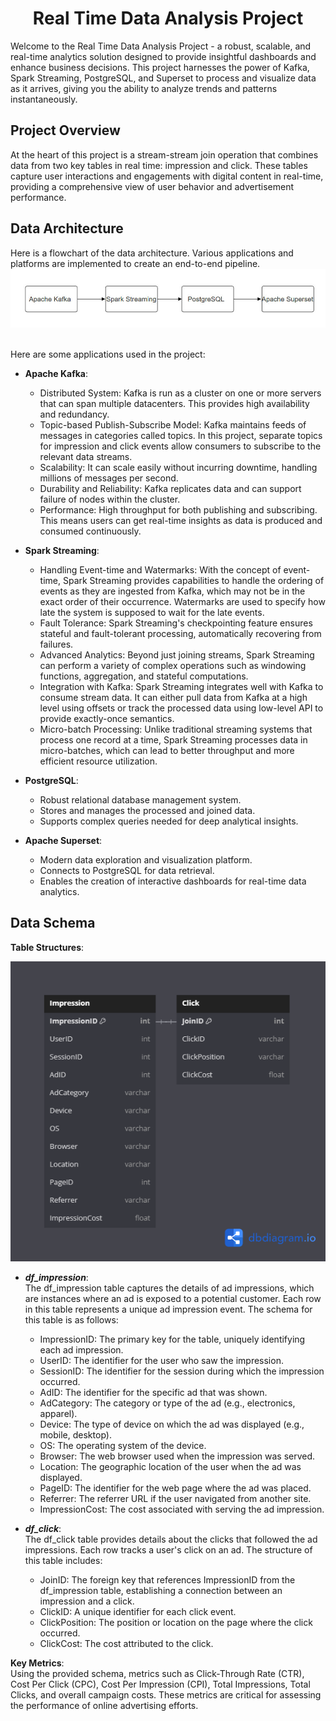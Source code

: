 <h1 align="center">Real Time Data Analysis Project</h1>

Welcome to the Real Time Data Analysis Project - a robust, scalable, and real-time analytics solution designed to provide insightful dashboards and enhance business decisions. This project harnesses the power of Kafka, Spark Streaming, PostgreSQL, and Superset to process and visualize data as it arrives, giving you the ability to analyze trends and patterns instantaneously.

## Project Overview
At the heart of this project is a stream-stream join operation that combines data from two key tables in real time: impression and click. These tables capture user interactions and engagements with digital content in real-time, providing a comprehensive view of user behavior and advertisement performance.

## Data Architecture
Here is a flowchart of the data architecture. Various applications and platforms are implemented to create an end-to-end pipeline. \
![](img/architecture.jpg)

\
Here are some applications used in the project:
* **Apache Kafka**: 
    * Distributed System: Kafka is run as a cluster on one or more servers that can span multiple datacenters. This provides high availability and redundancy.
    * Topic-based Publish-Subscribe Model: Kafka maintains feeds of messages in categories called topics. In this project, separate topics for impression and click events allow consumers to subscribe to the relevant data streams.
    * Scalability: It can scale easily without incurring downtime, handling millions of messages per second.
    * Durability and Reliability: Kafka replicates data and can support failure of nodes within the cluster.
    * Performance: High throughput for both publishing and subscribing. This means users can get real-time insights as data is produced and consumed continuously.
* **Spark Streaming**:
    * Handling Event-time and Watermarks: With the concept of event-time, Spark Streaming provides capabilities to handle the ordering of events as they are ingested from Kafka, which may not be in the exact order of their occurrence. Watermarks are used to specify how late the system is supposed to wait for the late events.
    * Fault Tolerance: Spark Streaming's checkpointing feature ensures stateful and fault-tolerant processing, automatically recovering from failures.
    * Advanced Analytics: Beyond just joining streams, Spark Streaming can perform a variety of complex operations such as windowing functions, aggregation, and stateful computations.
    * Integration with Kafka: Spark Streaming integrates well with Kafka to consume stream data. It can either pull data from Kafka at a high level using offsets or track the processed data using low-level API to provide exactly-once semantics.
    * Micro-batch Processing: Unlike traditional streaming systems that process one record at a time, Spark Streaming processes data in micro-batches, which can lead to better throughput and more efficient resource utilization.

* **PostgreSQL**:
    * Robust relational database management system.
    * Stores and manages the processed and joined data.
    * Supports complex queries needed for deep analytical insights.

* **Apache Superset**:
    * Modern data exploration and visualization platform.
    * Connects to PostgreSQL for data retrieval.
    * Enables the creation of interactive dashboards for real-time data analytics.

## Data Schema
**Table Structures**:

![](img/table_schema.png)

* **_df_impression_**: \
The df_impression table captures the details of ad impressions, which are instances where an ad is exposed to a potential customer. Each row in this table represents a unique ad impression event. The schema for this table is as follows:
    * ImpressionID: The primary key for the table, uniquely identifying each ad impression.
    * UserID: The identifier for the user who saw the impression.
    * SessionID: The identifier for the session during which the impression occurred.
    * AdID: The identifier for the specific ad that was shown.
    * AdCategory: The category or type of the ad (e.g., electronics, apparel).
    * Device: The type of device on which the ad was displayed (e.g., mobile, desktop).
    * OS: The operating system of the device.
    * Browser: The web browser used when the impression was served.
    * Location: The geographic location of the user when the ad was displayed.
    * PageID: The identifier for the web page where the ad was placed.
    * Referrer: The referrer URL if the user navigated from another site.
    * ImpressionCost: The cost associated with serving the ad impression.



* **_df_click_**: \
The df_click table provides details about the clicks that followed the ad impressions. Each row tracks a user's click on an ad. The structure of this table includes:
    * JoinID: The foreign key that references ImpressionID from the df_impression table, establishing a connection between an impression and a click.
    * ClickID: A unique identifier for each click event.
    * ClickPosition: The position or location on the page where the click occurred.
    * ClickCost: The cost attributed to the click.

**Key Metrics**: \
Using the provided schema, metrics such as Click-Through Rate (CTR), Cost Per Click (CPC), Cost Per Impression (CPI), Total Impressions, Total Clicks, and overall campaign costs. These metrics are critical for assessing the performance of online advertising efforts.
